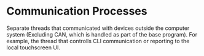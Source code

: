 # Communication Processes

Separate threads that communicated with devices outside the computer system (Excluding CAN, which is handled as part of the base program). For example, the thread that controlls CLI communication or reporting to the local touchscreen UI.